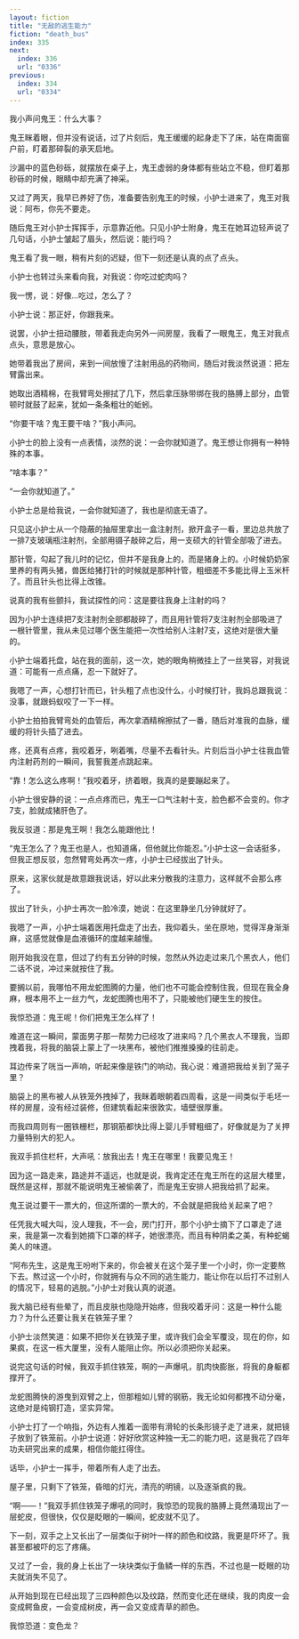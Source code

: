 ```yaml
---
layout: fiction
title: "无敌的逃生能力"
fiction: "death_bus"
index: 335
next:
  index: 336
  url: "0336"
previous:
  index: 334
  url: "0334"
---
```

我小声问鬼王：什么大事？

鬼王眯着眼，但并没有说话，过了片刻后，鬼王缓缓的起身走下了床，站在南面窗户前，盯着那碎裂的承天启地。

沙漏中的蓝色砂砾，就摆放在桌子上，鬼王虚弱的身体都有些站立不稳，但盯着那砂砾的时候，眼睛中却充满了神采。

又过了两天，我早已养好了伤，准备要告别鬼王的时候，小护士进来了，鬼王对我说：阿布，你先不要走。

随后鬼王对小护士挥挥手，示意靠近他。只见小护士附身，鬼王在她耳边轻声说了几句话，小护士皱起了眉头，然后说：能行吗？

鬼王看了我一眼，稍有片刻的迟疑，但下一刻还是认真的点了点头。

小护士也转过头来看向我，对我说：你吃过蛇肉吗？

我一愣，说：好像...吃过，怎么了？

小护士说：那正好，你跟我来。

说罢，小护士扭动腰肢，带着我走向另外一间房屋，我看了一眼鬼王，鬼王对我点点头，意思是放心。

她带着我出了房间，来到一间放慢了注射用品的药物间，随后对我淡然说道：把左臂露出来。

她取出酒精棉，在我臂弯处擦拭了几下，然后拿压脉带绑在我的胳膊上部分，血管顿时就鼓了起来，犹如一条条粗壮的蚯蚓。

“你要干啥？鬼王要干啥？”我小声问。

小护士的脸上没有一点表情，淡然的说：一会你就知道了。鬼王想让你拥有一种特殊的本事。

“啥本事？”

“一会你就知道了。”

小护士总是给我说，一会你就知道了，我也是彻底无语了。

只见这小护士从一个隐蔽的抽屉里拿出一盒注射剂，掀开盒子一看，里边总共放了一排7支玻璃瓶注射剂，全部用镊子敲碎之后，用一支硕大的针管全部吸了进去。

那针管，勾起了我儿时的记忆，但并不是我身上的，而是猪身上的。小时候奶奶家里养的有两头猪，兽医给猪打针的时候就是那种针管，粗细差不多能比得上玉米杆了。而且针头也比得上改锥。

说真的我有些颤抖，我试探性的问：这是要往我身上注射的吗？

因为小护士连续把7支注射剂全部都敲碎了，而且用针管将7支注射剂全部吸进了一根针管里，我从未见过哪个医生能把一次性给别人注射7支，这绝对是很大量的。

小护士端着托盘，站在我的面前，这一次，她的眼角稍微挂上了一丝笑容，对我说道：可能有一点点痛，忍一下就好了。

我嗯了一声，心想打针而已，针头粗了点也没什么，小时候打针，我妈总跟我说：没事，就跟蚂蚁咬了一下一样。

小护士拍拍我臂弯处的血管后，再次拿酒精棉擦拭了一番，随后对准我的血脉，缓缓的将针头插了进去。

疼，还真有点疼，我咬着牙，咧着嘴，尽量不去看针头。片刻后当小护士往我血管内注射药剂的一瞬间，我誓我差点跳起来。

“靠！怎么这么疼啊！”我咬着牙，挤着眼，我真的是要蹦起来了。

小护士很安静的说：一点点疼而已，鬼王一口气注射十支，脸色都不会变的。你才7支，脸就成猪肝色了。

我反驳道：那是鬼王啊！我怎么能跟他比！

“鬼王怎么了？鬼王也是人，也知道痛，但他就比你能忍。”小护士这一会话挺多，但我正想反驳，忽然臂弯处再次一疼，小护士已经拔出了针头。

原来，这家伙就是故意跟我说话，好以此来分散我的注意力，这样就不会那么疼了。

拔出了针头，小护士再次一脸冷漠，她说：在这里静坐几分钟就好了。

我嗯了一声，小护士端着医用托盘走了出去，我仰着头，坐在原地，觉得浑身渐渐麻，这感觉就像是血液循环的度越来越慢。

刚开始我没在意，但过了约有五分钟的时候，忽然从外边走过来几个黑衣人，他们二话不说，冲过来就按住了我。

要搁以前，我哪怕不用龙蛇图腾的力量，他们也不可能会控制住我，但现在我全身麻，根本用不上一丝力气，龙蛇图腾也用不了，只能被他们硬生生的按住。

我惊恐道：鬼王呢！你们把鬼王怎么样了！

难道在这一瞬间，蒙面男子那一帮势力已经攻了进来吗？几个黑衣人不理我，当即拽着我，将我的脑袋上蒙上了一块黑布，被他们推推搡搡的往前走。

耳边传来了咣当一声响，听起来像是铁门的响动，我心说：难道把我给关到了笼子里？

脑袋上的黑布被人从铁笼外拽掉了，我眯着眼朝着四周看，这是一间类似于毛坯一样的房屋，没有经过装修，但建筑看起来很敦实，墙壁很厚重。

而我四周则有一圈铁栅栏，那钢筋都快比得上婴儿手臂粗细了，好像就是为了关押力量特别大的犯人。

我双手抓住栏杆，大声吼：放我出去！鬼王在哪里！我要见鬼王！

因为这一路走来，路途并不遥远，也就是说，我肯定还在鬼王所在的这层大楼里，既然是这样，那就不能说明鬼王被偷袭了，而是鬼王安排人把我给抓了起来。

鬼王说过要干一票大的，但这所谓的一票大的，不会就是把我给关起来了吧？

任凭我大喊大叫，没人理我，不一会，房门打开，那个小护士摘下了口罩走了进来，我是第一次看到她摘下口罩的样子，她很漂亮，而且有种阴柔之美，有种蛇蝎美人的味道。

“阿布先生，这是鬼王吩咐下来的，你会被关在这个笼子里一个小时，你一定要熬下去。熬过这一个小时，你就拥有与众不同的逃生能力，能让你在以后打不过别人的情况下，轻易的逃脱。”小护士对我认真的说道。

我大脑已经有些晕了，而且皮肤也隐隐开始疼，但我咬着牙问：这是一种什么能力？为什么还要让我关在铁笼子里？

小护士淡然笑道：如果不把你关在铁笼子里，或许我们会全军覆没，现在的你，如果疯，在这一栋大厦里，没有人能阻止你。所以必须把你关起来。

说完这句话的时候，我双手抓住铁笼，啊的一声爆吼，肌肉快膨胀，将我的身躯都撑开了。

龙蛇图腾快的游曳到双臂之上，但那粗如儿臂的钢筋，我无论如何都拽不动分毫，这绝对是纯钢打造，坚实异常。

小护士打了一个响指，外边有人推着一面带有滑轮的长条形镜子走了进来，就把镜子放到了铁笼前。小护士说道：好好欣赏这种独一无二的能力吧，这是我花了四年功夫研究出来的成果，相信你能扛得住。

话毕，小护士一挥手，带着所有人走了出去。

屋子里，只剩下了铁笼，昏暗的灯光，清亮的明镜，以及逐渐疯的我。

“啊――！”我双手抓住铁笼子爆吼的同时，我惊恐的现我的胳膊上竟然涌现出了一层蛇皮，但很快，仅仅是眨眼的一瞬间，蛇皮就不见了。

下一刻，双手之上又长出了一层类似于树叶一样的颜色和纹路，我更是吓坏了。我甚至都被吓的忘了疼痛。

又过了一会，我的身上长出了一块块类似于鱼鳞一样的东西，不过也是一眨眼的功夫就消失不见了。

从开始到现在已经出现了三四种颜色以及纹路，然而变化还在继续，我的肉皮一会变成鳄鱼皮，一会变成树皮，再一会又变成青草的颜色。

我惊恐道：变色龙？
